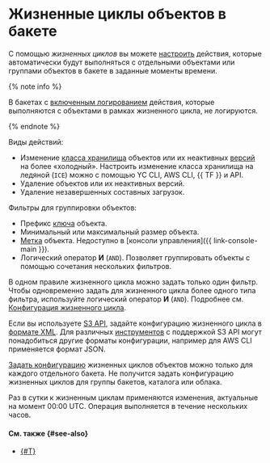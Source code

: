 # Жизненные циклы объектов в бакете

С помощью _жизненных циклов_ вы можете [настроить](../operations/buckets/lifecycles.md) действия, которые автоматически будут выполняться с отдельными объектами или группами объектов в бакете в заданные моменты времени. 

{% note info %}

В бакетах с [включенным логированием](./server-logs.md) действия, которые выполняются с объектами в рамках жизненного цикла, не логируются.

{% endnote %}

Виды действий:

* Изменение [класса хранилища](./storage-class.md) объектов или их неактивных [версий](./versioning.md) на более «холодный». Настроить изменение класса хранилища на ледяной (`ICE`) можно с помощью YC CLI, AWS CLI, {{ TF }} и API.
* Удаление объектов или их неактивных версий.
* Удаление незавершенных составных загрузок.

Фильтры для группировки объектов:

* Префикс [ключа](object.md#key) объекта.
* Минимальный или максимальный размер объекта.
* [Метка](./tags.md#object-tags) объекта. Недоступно в [консоли управления]({{ link-console-main }}).
* Логический оператор **И** (`AND`). Позволяет группировать объекты с помощью сочетания нескольких фильтров.

В одном правиле жизненного цикла можно задать только один фильтр. Чтобы одновременно задать для жизненного цикла более одного типа фильтра, используйте логический оператор **И** (`AND`). Подробнее см. [Конфигурация жизненного цикла](../s3/api-ref/lifecycles/xml-config.md).

Если вы используете [S3 API](../s3/index.md), задайте конфигурацию жизненного цикла в [формате XML](../s3/api-ref/lifecycles/xml-config.md). Для различных [инструментов](../tools/index.md) с поддержкой S3 API могут понадобиться другие форматы конфигурации, например для AWS CLI применяется формат JSON.

[Задать конфигурацию](../operations/buckets/lifecycles.md) жизненных циклов объектов можно только для каждого отдельного бакета. Не получится задать конфигурацию жизненных циклов для группы бакетов, каталога или облака.

Раз в сутки к жизненным циклам применяются изменения, актуальные на момент 00:00 UTC. Операция выполняется в течение нескольких часов.

#### См. также {#see-also}

* [{#T}](../operations/buckets/lifecycles.md)
